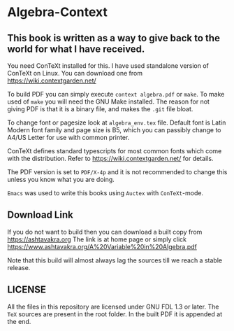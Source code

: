 # Algebra-Context

## This book is written as a way to give back to the world for what I have received.

You need ConTeXt installed for this. I have used standalone version of ConTeXt on Linux.
You can download one from https://wiki.contextgarden.net/

To build PDF you can simply execute `context algebra.pdf` or `make`. To make used of
`make` you will need the GNU Make installed. The reason for not giving PDF is that it is
a binary file, and makes the `.git` file bloat.

To change font or pagesize look at `algebra_env.tex` file. Default font is Latin Modern
font family and page size is B5, which you can passibly change to A4/US Letter for use
with common printer.

ConTeXt defines standard typescripts for most common fonts which come with the distribution.
Refer to https://wiki.contextgarden.net/ for details.

The PDF version is set to `PDF/X-4p` and it is not recommended to change this unless you
know what you are doing.

`Emacs` was used to write this books using `Auctex` with `ConTeXt`-mode.

## Download Link

If you do not want to build then you can download a built copy from https://ashtavakra.org
The link is at home page or simply click https://www.ashtavakra.org/A%20Variable%20in%20Algebra.pdf

Note that this build will almost always lag the sources till we reach a stable release.

## LICENSE
All the files in this repository are licensed under GNU FDL 1.3 or later. The `TeX` sources are
present in the root folder. In the built PDF it is appended at the end.
